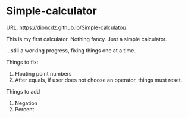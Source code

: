 # Simple-calculator

URL: https://dioncdz.github.io/Simple-calculator/

This is my first calculator. Nothing fancy. Just a simple calculator.

...still a working progress, fixing things one at a time.

Things to fix:
1. Floating point numbers
2. After equals, if user does not choose an operator, things must reset.

Things to add
1. Negation
2. Percent
